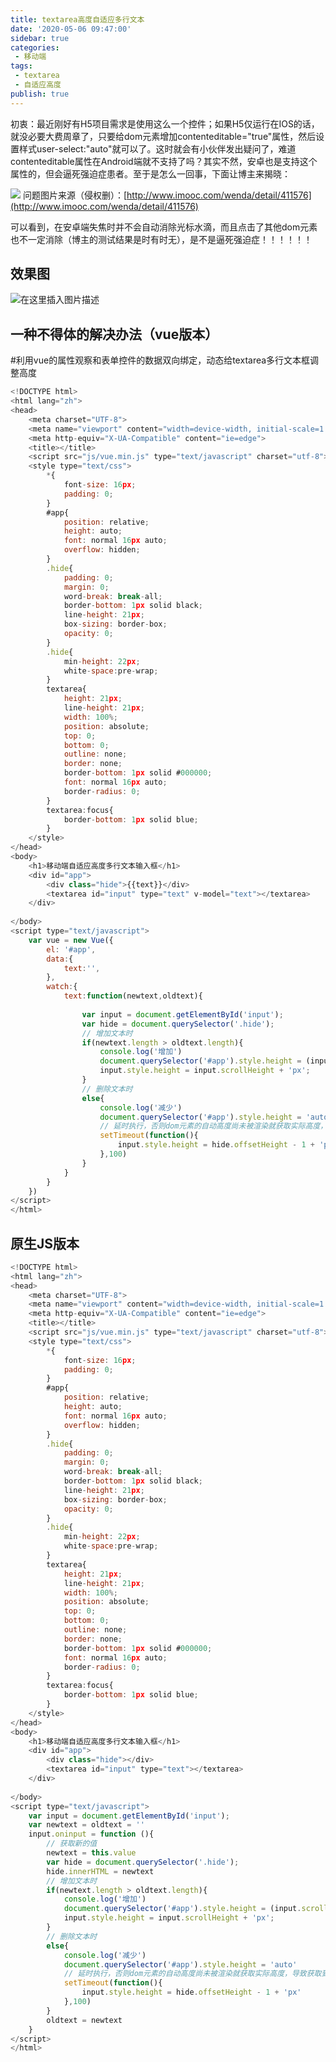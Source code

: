 ```yaml
---
title: textarea高度自适应多行文本
date: '2020-05-06 09:47:00'
sidebar: true
categories:
 - 移动端
tags:
 - textarea
 - 自适应高度
publish: true
---
```


初衷：最近刚好有H5项目需求是使用这么一个控件；如果H5仅运行在IOS的话，就没必要大费周章了，只要给dom元素增加contenteditable="true"属性，然后设置样式user-select:"auto"就可以了。这时就会有小伙伴发出疑问了，难道contenteditable属性在Android端就不支持了吗？其实不然，安卓也是支持这个属性的，但会逼死强迫症患者。至于是怎么一回事，下面让博主来揭晓：

![](https://img-blog.csdnimg.cn/20200506094326700.jpg?x-oss-process=image/watermark,type_ZmFuZ3poZW5naGVpdGk,shadow_10,text_aHR0cHM6Ly9ibG9nLmNzZG4ubmV0L3NpbmF0XzM4MTc4NzMw,size_16,color_FFFFFF,t_70)
问题图片来源（侵权删）：[http://www.imooc.com/wenda/detail/411576](http://www.imooc.com/wenda/detail/411576)


可以看到，在安卓端失焦时并不会自动消除光标水滴，而且点击了其他dom元素也不一定消除（博主的测试结果是时有时无），是不是逼死强迫症！！！！！！

##  效果图
![在这里插入图片描述](https://img-blog.csdnimg.cn/20200506094121117.gif)



## 一种不得体的解决办法（vue版本）
#利用vue的属性观察和表单控件的数据双向绑定，动态给textarea多行文本框调整高度

```javascript
<!DOCTYPE html>
<html lang="zh">
<head>
	<meta charset="UTF-8">
	<meta name="viewport" content="width=device-width, initial-scale=1.0">
	<meta http-equiv="X-UA-Compatible" content="ie=edge">
	<title></title>
	<script src="js/vue.min.js" type="text/javascript" charset="utf-8"></script>
	<style type="text/css">
		*{
			font-size: 16px;
			padding: 0;
		}
		#app{
			position: relative;
			height: auto;
			font: normal 16px auto;
			overflow: hidden;
		}
		.hide{
			padding: 0;
			margin: 0;
			word-break: break-all;
			border-bottom: 1px solid black;
			line-height: 21px;
			box-sizing: border-box;
			opacity: 0;
		}
		.hide{
			min-height: 22px;
			white-space:pre-wrap;
		}
		textarea{
			height: 21px;
			line-height: 21px;
			width: 100%;
			position: absolute;
			top: 0;
			bottom: 0;
			outline: none;
			border: none;
			border-bottom: 1px solid #000000;
			font: normal 16px auto;
			border-radius: 0;
		}
		textarea:focus{
			border-bottom: 1px solid blue;
		}
	</style>
</head>
<body>
	<h1>移动端自适应高度多行文本输入框</h1>
	<div id="app">
		<div class="hide">{{text}}</div>
		<textarea id="input" type="text" v-model="text"></textarea>
	</div>
	
</body>
<script type="text/javascript">
	var vue = new Vue({
		el: '#app',
		data:{
			text:'',
		},
		watch:{
			text:function(newtext,oldtext){
				
				var input = document.getElementById('input');
				var hide = document.querySelector('.hide');
				// 增加文本时
				if(newtext.length > oldtext.length){
					console.log('增加')
					document.querySelector('#app').style.height = (input.scrollHeight + 1) + 'px'
					input.style.height = input.scrollHeight + 'px';
				}
				// 删除文本时
				else{
					console.log('减少')
					document.querySelector('#app').style.height = 'auto'
					// 延时执行，否则dom元素的自动高度尚未被渲染就获取实际高度，导致获取到的高度不对
					setTimeout(function(){
						input.style.height = hide.offsetHeight - 1 + 'px'
					},100)
				}
			}
		}
	})
</script>
</html>
```

##  原生JS版本

```javascript
<!DOCTYPE html>
<html lang="zh">
<head>
	<meta charset="UTF-8">
	<meta name="viewport" content="width=device-width, initial-scale=1.0">
	<meta http-equiv="X-UA-Compatible" content="ie=edge">
	<title></title>
	<script src="js/vue.min.js" type="text/javascript" charset="utf-8"></script>
	<style type="text/css">
		*{
			font-size: 16px;
			padding: 0;
		}
		#app{
			position: relative;
			height: auto;
			font: normal 16px auto;
			overflow: hidden;
		}
		.hide{
			padding: 0;
			margin: 0;
			word-break: break-all;
			border-bottom: 1px solid black;
			line-height: 21px;
			box-sizing: border-box;
			opacity: 0;
		}
		.hide{
			min-height: 22px;
			white-space:pre-wrap;
		}
		textarea{
			height: 21px;
			line-height: 21px;
			width: 100%;
			position: absolute;
			top: 0;
			bottom: 0;
			outline: none;
			border: none;
			border-bottom: 1px solid #000000;
			font: normal 16px auto;
			border-radius: 0;
		}
		textarea:focus{
			border-bottom: 1px solid blue;
		}
	</style>
</head>
<body>
	<h1>移动端自适应高度多行文本输入框</h1>
	<div id="app">
		<div class="hide"></div>
		<textarea id="input" type="text"></textarea>
	</div>
	
</body>
<script type="text/javascript">
	var input = document.getElementById('input');
	var newtext = oldtext = ''
	input.oninput = function (){
		// 获取新的值
		newtext = this.value
		var hide = document.querySelector('.hide');
		hide.innerHTML = newtext
		// 增加文本时
		if(newtext.length > oldtext.length){
			console.log('增加')
			document.querySelector('#app').style.height = (input.scrollHeight + 1) + 'px'
			input.style.height = input.scrollHeight + 'px';
		}
		// 删除文本时
		else{
			console.log('减少')
			document.querySelector('#app').style.height = 'auto'
			// 延时执行，否则dom元素的自动高度尚未被渲染就获取实际高度，导致获取到的高度不对
			setTimeout(function(){
				input.style.height = hide.offsetHeight - 1 + 'px'
			},100)
		}
		oldtext = newtext
	}
</script>
</html>
```